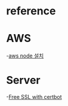 # reference
# AWS
-[aws node 설치](http://behonestar.tistory.com/39)
# Server
-[Free SSL with certbot](https://certbot.eff.org/lets-encrypt/osx-other)
